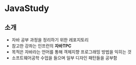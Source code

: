 # JavaStudy

## 소개
- 자바 공부 과정을 정리하기 위한 레포지토리
- 참고한 강좌는 인프런의 __자바TPC__
- 목적은 자바라는 언어를 통해 객체지향 프로그래밍 방법을 익히는 것
- 소프트웨어공학 수업을 들으며 일부 디자인 패턴들을 공부함
